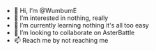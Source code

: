 - 👋 Hi, I’m @WumbumE
- 👀 I’m interested in nothing, really
- 🌱 I’m currently learning nothing it's all too easy
- 💞️ I’m looking to collaborate on AsterBattle
- 📫 Reach me by not reaching me

<!---
WumbumE/WumbumE is a ✨ dumb ✨ repository because its `README.md` (this file) appears on your GitHub profile.
You can click the Preview link to take a look at your changes.
--->
